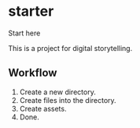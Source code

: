 # starter

Start here

This is a project for digital storytelling.

## Workflow

1. Create a new directory.
1. Create files into the directory.
1. Create assets.
1. Done.
